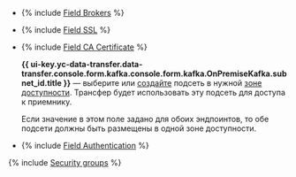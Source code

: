 * {% include [Field Brokers](../../fields/kafka/ui/brokers.md) %}
* {% include [Field SSL](../../fields/kafka/ui/ssl.md) %}
* {% include [Field CA Certificate](../../fields/kafka/ui/ca-certificate.md) %}

  **{{ ui-key.yc-data-transfer.data-transfer.console.form.kafka.console.form.kafka.OnPremiseKafka.subnet_id.title }}** — выберите или [создайте](../../../../vpc/operations/subnet-create.md) подсеть в нужной [зоне доступности](../../../../overview/concepts/geo-scope.md). Трансфер будет использовать эту подсеть для доступа к приемнику.


  Если значение в этом поле задано для обоих эндпоинтов, то обе подсети должны быть размещены в одной зоне доступности.

* {% include [Field Authentication](../../fields/kafka/ui/authentication-on-premise.md) %}


{% include [Security groups](../../fields/kafka/ui/security-groups.md) %}
